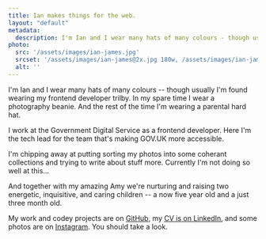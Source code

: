 ```yaml
---
title: Ian makes things for the web.
layout: "default"
metadata:
  description: I'm Ian and I wear many hats of many colours - though usually I'm found wearing my front end developer trilby or my digital project manager bowler.
photo:
  src: '/assets/images/ian-james.jpg'
  srcset: '/assets/images/ian-james@2x.jpg 180w, /assets/images/ian-james@3x.jpg 270w'
  alt: ''
---
```


I'm Ian and I wear many hats of many colours -- though usually I'm found wearing my frontend developer trilby. In my spare time I wear a photography beanie. And the rest of the time I'm wearing a parental hard hat.

I work at the Government Digital Service as a frontend developer. Here I'm the tech lead for the team that's making GOV.UK more accessible.

I'm chipping away at putting sorting my photos into some coherant collections and trying to write about stuff more. Currently I'm not doing so well at this...

And together with my amazing Amy we're nurturing and raising two energetic, inquisitive, and caring children -- a now five year old and a just three month old.

My work and codey projects are on [GitHub](https://inj.ms/github), my [CV is on LinkedIn](https://inj.ms/linkedin), and some photos are on [Instagram](https://inj.ms/instagram). You should take a look.